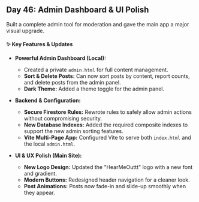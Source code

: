 ## Day 46: Admin Dashboard & UI Polish

Built a complete admin tool for moderation and gave the main app a major visual upgrade.

#### ✨ Key Features & Updates

*   **Powerful Admin Dashboard (Local):**
    *   Created a private `admin.html` for full content management.
    *   **Sort & Delete Posts:** Can now sort posts by content, report counts, and delete posts from the admin panel.
    *   **Dark Theme:** Added a theme toggle for the admin panel.

*   **Backend & Configuration:**
    *   **Secure Firestore Rules:** Rewrote rules to safely allow admin actions without compromising security.
    *   **New Database Indexes:** Added the required composite indexes to support the new admin sorting features.
    *   **Vite Multi-Page App:** Configured Vite to serve both `index.html` and the local `admin.html`.

*   **UI & UX Polish (Main Site):**
    *   **New Logo Design:** Updated the "HearMeOuttt" logo with a new font and gradient.
    *   **Modern Buttons:** Redesigned header navigation for a cleaner look.
    *   **Post Animations:** Posts now fade-in and slide-up smoothly when they appear.